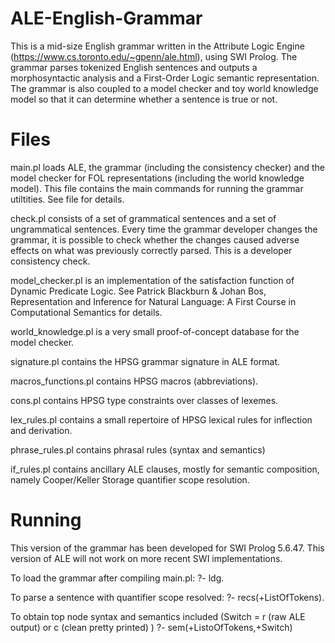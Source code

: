 # ALE-English-Grammar

This is a mid-size English grammar written in the Attribute Logic Engine (https://www.cs.toronto.edu/~gpenn/ale.html), using SWI Prolog. The grammar parses tokenized English sentences and outputs a morphosyntactic analysis and a First-Order Logic semantic representation. The grammar is also coupled to a model checker and toy world knowledge model so that it can determine whether a sentence is true or not.

# Files

main.pl loads ALE, the grammar (including the consistency checker) and the model checker for FOL representations (including the world knowledge model). This file contains the main commands for running the grammar utiltities. See file for details.

check.pl consists of a set of grammatical sentences and a set of ungrammatical sentences. Every time the grammar developer changes the grammar, it is possible to check whether the changes caused adverse effects on what was previously correctly parsed. This is a developer consistency check.

model_checker.pl is an implementation of the satisfaction function of Dynamic Predicate Logic. See Patrick Blackburn & Johan Bos, Representation and Inference for Natural Language: A First Course in Computational Semantics for details.

world_knowledge.pl is a very small proof-of-concept database for the model checker.

signature.pl contains the HPSG grammar signature in ALE format.

macros_functions.pl contains HPSG macros (abbreviations).

cons.pl contains HPSG type constraints over classes of lexemes.

lex_rules.pl contains a small repertoire of HPSG lexical rules for inflection and derivation.

phrase_rules.pl contains phrasal rules (syntax and semantics)

if_rules.pl contains ancillary ALE clauses, mostly for semantic composition, namely Cooper/Keller Storage quantifier scope resolution.

# Running

This version of the grammar has been developed for SWI Prolog 5.6.47. This version of ALE will not work on more recent SWI implementations. 

To load the grammar after compiling main.pl:
?- ldg. 

To parse a sentence with quantifier scope resolved:
?- recs(+ListOfTokens).

To obtain top node syntax and semantics included (Switch = r (raw ALE output) or c (clean pretty printed) )
?- sem(+ListoOfTokens,+Switch)










